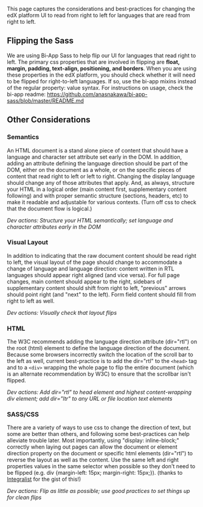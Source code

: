 This page captures the considerations and best-practices for changing the edX platform UI to read from right to left for languages that are read from right to left.

## Flipping the Sass
We are using Bi-App Sass to help flip our UI for languages that read right to left. The primary css properties that are involved in flipping are **float, margin, padding, text-align, positioning, and borders**. When you are using these properties in the edX platform, you should check whether it will need to be flipped for right-to-left languages. If so, use the bi-app mixins instead of the regular property: value syntax. For instructions on usage, check the bi-app readme: https://github.com/anasnakawa/bi-app-sass/blob/master/README.md

## Other Considerations
### Semantics
An HTML document is a stand alone piece of content that should have a language and character set attribute set early in the DOM. In addition, adding an attribute defining the language direction should be part of the DOM, either on the document as a whole, or on the specific pieces of content that read right to left or left to right. Changing the display language should change any of those attributes that apply. And, as always, structure your HTML in a logical order (main content first, supplementary content following) and with proper semantic structure (sections, headers, etc) to make it readable and adjustable for various contexts. (Turn off css to check that the document flow is logical.)

_Dev actions: Structure your HTML semantically; set language and character attributes early in the DOM_

### Visual Layout
In addition to indicating that the raw document content should be read right to left, the visual layout of the page should change to accommodate a change of language and language direction: content written in RTL languages should appear right aligned (and vice versa). For full page changes, main content should appear to the right, sidebars of supplementary content should shift from right to left, "previous" arrows should point right (and "next" to the left). Form field content should fill from right to left as well. 

_Dev actions: Visually check that layout flips_

### HTML
The W3C recommends adding the language direction attribute (dir="rtl") on the root (html) element to define the language direction of the document. Because some browsers incorrectly switch the location of the scroll bar to the left as well, current best-practice is to add the dir="rtl" to the `<head>` tag and to a `<div>` wrapping the whole page to flip the entire document (which is an alternate recommendation by W3C) to ensure that the scrollbar isn't flipped.

_Dev actions: Add dir="rtl" to head element and highest content-wrapping div element; add dir="ltr" to any URL or file location text elements_

### SASS/CSS
There are a variety of ways to use css to change the direction of text, but some are better than others, and following some best-practices can help alleviate trouble later. Most importantly, using "display: inline-block;" correctly when laying out pages can allow the document or element direction property on the document or specific html elements (dir="rtl") to reverse the layout as well as the content. Use the same left and right properties values in the same selector when possible so they don't need to be flipped (e.g. div {margin-left: 15px; margin-right: 15px;}). (thanks to [Integralist](https://gist.github.com/Integralist/7269907) for the gist of this!)

_Dev actions: Flip as little as possible; use good practices to set things up for clean flips_

